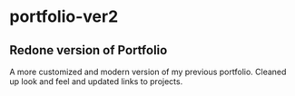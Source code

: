 # portfolio-ver2

## Redone version of Portfolio

A more customized and modern version of my previous portfolio. Cleaned up look and feel and updated links to projects.
